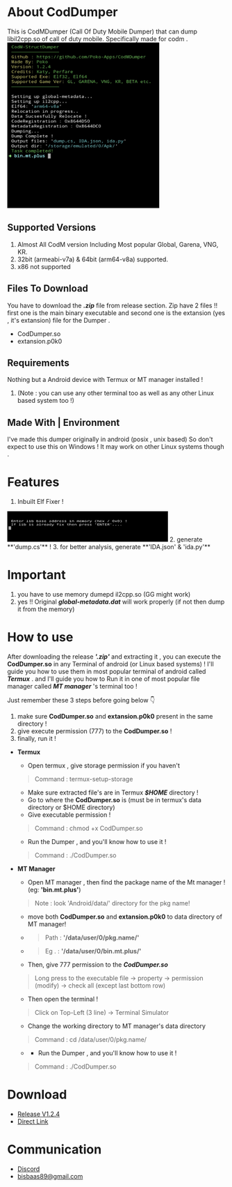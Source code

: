 
# About CodDumper
This is CodMDumper (Call Of Duty Mobile Dumper) that can dump libil2cpp.so of call of duty mobile.
Specifically made for codm .
<img src="preview_img.jpg" width="350" height= "380"/>
## Supported Versions
1) Almost All CodM version Including Most popular Global, Garena, VNG, KR. 
2) 32bit (armeabi-v7a) & 64bit (arm64-v8a) supported.
3) x86 not supported

## Files To Download
You have to download the ***.zip*** file from release section. Zip have 2 files !! first one is the main binary executable and
second one is the extansion (yes , it's extansion) file for the Dumper .
 * CodDumper.so
 * extansion.p0k0
## Requirements
Nothing but a Android device with Termux or MT manager installed !
1. (Note : you can use any other terminal too as well as any other Linux based system too !)

## Made With | Environment
I've made this dumper originally in android (posix , unix based)
So don't expect to use this on Windows ! 
It may work on other Linux systems though .

# Features
 1. Inbuilt Elf Fixer !
 <img src="elf_fixer_img.jpg" width="370" height= "70"/>
 2. generate **'dump.cs'** !
 3. for better analysis, generate
    **'IDA.json' & 'ida.py'**

# Important
1) you have to use memory dumepd il2cpp.so (GG might work)
2) yes !! Original ***global-metadata.dat*** will work properly (if not then dump it from the memory)

# How to use
After downloading the release ***'.zip'*** and extracting it , you can execute the **CodDumper.so** in any
Terminal of android (or Linux based systems) ! I'll guide you how to use them in most popular terminal
of android called ***Termux*** . and I'll guide you how to Run it in one of most popular file manager called ***MT manager*** 's terminal too !

Just remember these 3 steps before going below 👇
1) make sure **CodDumper.so** and **extansion.p0k0** present in the same directory !
2) give execute permission (777) to the **CodDumper.so** !
3) finally, run it !

* **Termux**
  * Open termux , give storage permission if you haven't 
  > Command : termux-setup-storage
  * Make sure extracted file's are in Termux ***$HOME*** directory !
  * Go to where the **CodDumper.so** is (must be in termux's data directory or $HOME directory)
  * Give executable permission !
  > Command : chmod +x CodDumper.so
  * Run the Dumper , and you'll know how to use it !
  > Command : ./CodDumper.so

* **MT Manager**
  * Open MT manager , then find the package name of the Mt manager !(eg: **'bin.mt.plus'**)
  > Note : look 'Android/data/' directory for the pkg name!
  * move both **CodDumper.so** and **extansion.p0k0** to data directory of MT manager! 
  * > Path : **'/data/user/0/pkg.name/'**
  * > Eg . : **'/data/user/0/bin.mt.plus/'**
  * Then, give 777 permission to the ***CodDumper.so***
  > Long press to the executable file -> property -> permission (modify) -> check all (except last bottom row)
  * Then open the terminal !
  > Click on Top-Left (3 line) -> Terminal Simulator
  * Change the working directory to MT manager's data directory
  > Command : cd /data/user/0/pkg.name/
  * * Run the Dumper , and you'll know how to use it !
  > Command : ./CodDumper.so

# Download 
* [Release V1.2.4](https://github.com/Poko-Apps/CodMDumper/releases/download/v1.2.4/)
* [Direct Link](https://github.com/Poko-Apps/CodMDumper/releases/download/v1.2.4/CodDumper.zip)

# Communication
 * [Discord]()
 * bisbaas89@gmail.com
